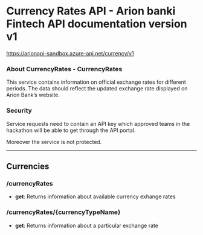 ﻿# Currency Rates API - Arion banki Fintech API documentation version v1
https://arionapi-sandbox.azure-api.net/currency/v1


### About CurrencyRates - CurrencyRates
This service contains information on official exchange rates for different periods. The data should reflect the updated exchange rate displayed on Arion Bank’s website.


### Security
Service requests need to contain an API key which approved teams in the hackathon will be able to get through the API portal.

Moreover the service is not protected.



---


## Currencies



### /currencyRates


* **get**: Returns information about available currency exhange rates



### /currencyRates/{currencyTypeName}


* **get**: Returns information about a particular exchange rate







